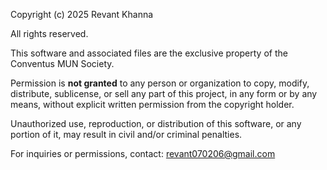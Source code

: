 Copyright (c) 2025 Revant Khanna

All rights reserved.

This software and associated files are the exclusive property of the Conventus MUN Society. 

Permission is **not granted** to any person or organization to copy, modify, distribute, sublicense, or sell any part of this project, in any form or by any means, without explicit written permission from the copyright holder.

Unauthorized use, reproduction, or distribution of this software, or any portion of it, may result in civil and/or criminal penalties.

For inquiries or permissions, contact: revant070206@gmail.com
